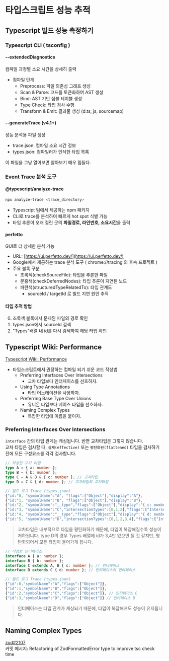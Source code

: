 # 타입스크립트 성능 추적

## Typescript 빌드 성능 측정하기

### Typescript CLI ( tsconfig )

#### --extendedDiagnostics

컴파일 과정별 소요 시간을 상세히 출력

- 컴파일 단계
  - Preprocess: 파일 의존성 그래프 생성
  - Scan & Parse: 코드를 토큰화하여 AST 생성
  - Bind: AST 기반 심볼 테이블 생성
  - Type Check: 타입 검사 수행
  - Transform & Emit: 결과물 생성 (d.ts, js, sourcemap)

#### --generateTrace (v4.1+)

성능 분석용 파일 생성

- trace.json: 컴파일 소요 시간 정보
- types.json: 컴파일러가 인식한 타입 목록

이 파일을 그냥 열어보면 알아보기 매우 힘들다.

### Event Trace 분석 도구

#### @typescript/analyze-trace

```bash
npx analyze-trace <trace_directory>
```

- Typescript 팀에서 제공하는 npm 패키지
- CLI로 trace를 분석하여 빠르게 hot spot 식별 가능
- 타입 추론이 오래 걸린 곳의 **파일경로, 라인번호, 소요시간**을 출력

#### perfetto

GUI로 더 상세한 분석 가능

- URL: [https://ui.perfetto.dev/](https://ui.perfetto.dev/)
- Google에서 제공하는 trace 분석 도구 ( chrome://tracing 의 후속 프로젝트 )
- 주요 블록 구분
  - 초록색(checkSourceFile): 타입을 추론한 파일
  - 분홍색(checkDeferredNodes): 타입 추론이 지연된 노드
  - 파란색(structuredTypeRelatedTo): 타입 관계도
    - sourceId / targetId 로 빌드 지연 원인 추적

#### 타입 추적 방법

0. 초록색 블록에서 문제된 파일의 경로 확인
1. types.json에서 sourceId 검색
2. "Types"배열 내 id를 다시 검색하여 해당 타입 확인

## Typescript Wiki: Performance

[Typescript Wiki: Performance](https://github.com/microsoft/Typescript/wiki/Performance)

- 타입스크립트에서 권장하는 컴파일 되기 쉬운 코드 작성법
  - Preferring Interfaces Over Intersections
    - 교차 타입보다 인터페이스를 선호하자.
  - Using Type Annotations
    - 타입 어노테이션을 사용하자.
  - Preferring Base Type Over Unions
    - 유니온 타입보다 베이스 타입을 선호하자.
  - Naming Complex Types
    - 복잡한 타입에 이름을 붙이자.

### Preferring Interfaces Over Intersections

`interface` 간의 타입 관계는 캐싱됩니다. 반면 교차타입은 그렇지 않습니다.  
교차 타입은 검사할 때, `실제(effective)` 또는 `평탄화된(flattened)` 타입을 검사하기 전에 모든 구성요소를 각각 검사합니다.

```typescript
// 작성한 교차 타입
type A = { a: number };
type B = { b: number };
type C = A & B & { c: number }; // 교차타입
type D = C & { d: number }; // 교차타입의 교차타입

// 빌드 로그 Trace (types.json)
{"id:"0, "symbolName":"A", "flags":["Object"],"display":"A"},
{"id:"1, "symbolName":"B", "flags":["Object"],"display":"B"},
{"id:"2, "symbolName":"__type","flags":["Object"],"display":"{ c: number }"},
{"id:"3, "symbolName":"C","intersectionTypes":[0,1,2],"flags":["Intersection"]} // 교차타입 C
{"id:"4, "symbolName":"__type","flags":["Object"],"display":"{ d: number }"},
{"id:"5, "symbolName":"D","intersectionTypes":[0,1,2,3,4],"flags":["Intersection"]} // 교차타입 D
```

> 교차타입은 내부적으로 타입을 평탄화하기 때문에, 타입이 복잡해질수록 성능이 저하됩니다.
> type D의 경우 Types 배열에 id가 3,4만 있으면 될 것 같지만, 평탄화되어서 모든 타입이 들어가게 됩니다.

```typescript
// 작성한 인터페이스
interface A { a: number };
interface B { b: number };
interface C extends A, B { c: number }; // 인터페이스
interface D extends C { d: number }; // 인터페이스의 인터페이스

// 빌드 로그 Trace (types.json)
{"id":0,"symbolName":"A","flags":["Object"]},
{"id":1,"symbolName":"B","flags":["Object"]},
{"id":2,"symbolName":"C","flags":["Object"]}, // 인터페이스 C
{"id":3,"symbolName":"D","flags":["Object"]} // 인터페이스 D
```

> 인터페이스는 타입 관계가 캐싱되기 때문에, 타입이 복잡해져도 성능이 유지됩니다.

## Naming Complex Types

[zod#2107](https://github.com/colinhacks/zod/commit/4cf19606870e66bf4307984bf99a4bef495c7818)  
커밋 메시지: Refactoring of ZodFormattedError type to improve tsc check time
